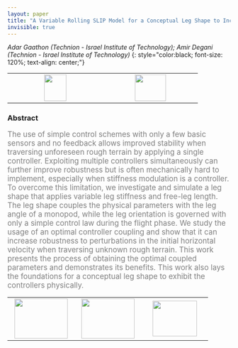 ```yaml
---
layout: paper
title: "A Variable Rolling SLIP Model for a Conceptual Leg Shape to Increase Robustness of Uncertain Velocity on Unknown Terrain"
invisible: true
---
```

*Adar Gaathon (Technion - Israel Institute of Technology); Amir Degani (Technion - Israel Institute of Technology)*
{: style="color:black; font-size: 120%; text-align: center;"}

<table width="20%"> <tr>
<td style="width: 20%; text-align: center;"><a href="1159"><img src="{{ site.baseurl }}/images/paper_link.png"
width = "50"  height = "60"/> </a> </td>

<td style="width: 20%; text-align: center;"><a href="nan"><img src="{{ site.baseurl }}/images/pheedloop_link.png"
width = "70"  height = "60"/> </a> </td>

</tr></table>

### Abstract
<html><p style="color:gray; font-size: 120%; text-align: justified;">
The use of simple control schemes with only a few basic sensors and no feedback allows improved stability when traversing unforeseen rough terrain by applying a single controller. Exploiting multiple controllers simultaneously can further improve robustness but is often mechanically hard to implement, especially when stiffness modulation is a controller. To overcome this limitation, we investigate and simulate a leg shape that applies variable leg stiffness and free-leg length. The leg shape couples the physical parameters with the leg angle of a monopod, while the leg orientation is governed with only a simple control law during the flight phase. We study the usage of an optimal controller coupling and show that it can increase robustness to perturbations in the initial horizontal velocity when traversing unknown rough terrain. This work presents the process of obtaining the optimal coupled parameters and demonstrates its benefits. This work also lays the foundations for a conceptual leg shape to exhibit the controllers physically.
</p></html>

<table width="100%"><tr><td style="width: 30%; text-align: center;"><a href="{{ site.baseurl }}/program/papers/82"> <img src="{{ site.baseurl }}/images/previous_icon.png" width = "120"  height = "90"/> </a> </td>

<td style="width: 30%; text-align: center;"><a href="{{ site.baseurl }}/program/papers"> <img src="{{ site.baseurl }}/images/overview_icon.png" width = "120"  height = "90"/> </a> </td> 

<td style="width: 30%; text-align: center;"><a href="{{ site.baseurl }}/program/papers/84"> <img src="{{ site.baseurl }}/images/next_icon.png" width = "100"  height = "80"/> </a> </td> 

</tr></table>

